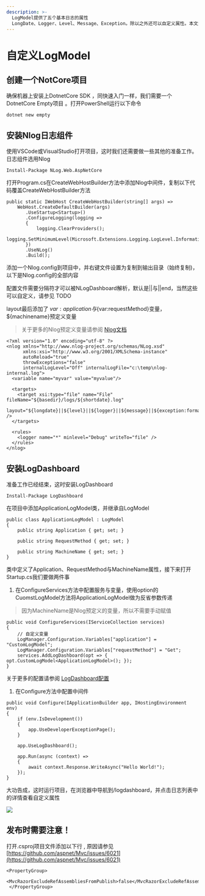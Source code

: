```yaml
---
description: >-
  LogModel提供了五个基本日志的属性
  LongDate、Logger、Level、Message、Exception。除以之外还可以自定义属性。本文源码在https://github.com/liangshiw/LogDashboard/tree/master/samples/CustomLogModel
---
```


# 自定义LogModel

## 创建一个NotCore项目

确保机器上安装上DotnetCore SDK ，同快速入门一样，我们需要一个DotnetCore Empty项目 。打开PowerShell运行以下命令

```text
dotnet new empty
```

## 安装Nlog日志组件

使用VSCode或VisualStudio打开项目，这时我们还需要做一些其他的准备工作。日志组件选用Nlog

```text
Install-Package NLog.Web.AspNetCore
```

打开Program.cs在CreateWebHostBuilder方法中添加Nlog中间件，复制以下代码覆盖CreateWebHostBuilder方法

```text
public static IWebHost CreateWebHostBuilder(string[] args) =>
    WebHost.CreateDefaultBuilder(args)
       .UseStartup<Startup>()
       .ConfigureLogging(logging =>
       {
           logging.ClearProviders();
           logging.SetMinimumLevel(Microsoft.Extensions.Logging.LogLevel.Information);
       })
       .UseNLog()
       .Build();
```

添加一个Nlog.config到项目中，并右键文件设置为复制到输出目录（始终复制\)，以下是Nlog.config的全部内容

配置文件需要分隔符才可以被NLogDashboard解析，默认是\|\|与\|\|end，当然这些可以自定义，请参见 TODO

layout最后添加了 ${var:application}与${var:requestMethod}变量， ${machinename}预定义变量

> 关于更多的Nlog预定义变量请参阅 [Nlog文档](https://nlog-project.org/config/?tab=layout-renderers)

```text
<?xml version="1.0" encoding="utf-8" ?>
<nlog xmlns="http://www.nlog-project.org/schemas/NLog.xsd"
      xmlns:xsi="http://www.w3.org/2001/XMLSchema-instance"
      autoReload="true"
      throwExceptions="false"
      internalLogLevel="Off" internalLogFile="c:\temp\nlog-internal.log">
  <variable name="myvar" value="myvalue"/>

  <targets>
    <target xsi:type="file" name="File" fileName="${basedir}/logs/${shortdate}.log"
            layout="${longdate}||${level}||${logger}||${message}||${exception:format=ToString:innerFormat=ToString:maxInnerExceptionLevel=10:separator=\r\n}||${var:application}||${var:requestMethod}||${machinename}||end" />
  </targets>

  <rules>
    <logger name="*" minlevel="Debug" writeTo="file" />
  </rules>
</nlog>
```

## 安装LogDashboard

准备工作已经结束，这时安装LogDashboard

```text
Install-Package LogDashboard
```

在项目中添加ApplicationLogModel类，并继承自LogModel

```text
public class ApplicationLogModel : LogModel
{
    public string Application { get; set; }

    public string RequestMethod { get; set; }

    public string MachineName { get; set; }
}
```

类中定义了Application、RequestMethod与MachineName属性，接下来打开Startup.cs我们要做两件事

1. 在ConfigureServices方法中配置服务与变量，使用option的CuomstLogModel方法将ApplicationLogModel做为反省参数传递

> 因为MachineName是Nlog预定义的变量，所以不需要手动赋值

```text
public void ConfigureServices(IServiceCollection services)
{
    // 自定义变量
    LogManager.Configuration.Variables["application"] = "CustomLogModel";
    LogManager.Configuration.Variables["requestMethod"] = "Get";
    services.AddLogDashboard(opt => { opt.CustomLogModel<ApplicationLogModel>(); });
}
```

关于更多的配置请参阅 [LogDashboard配置](logdashboard-pei-zhi.md)

1. 在Configure方法中配置中间件

```text
public void Configure(IApplicationBuilder app, IHostingEnvironment env)
{
    if (env.IsDevelopment())
    {
        app.UseDeveloperExceptionPage();
    }

    app.UseLogDashboard();

    app.Run(async (context) =>
    {
        await context.Response.WriteAsync("Hello World!");
    });
}
```

大功告成，这时运行项目，在浏览器中导航到/logdashboard，并点击日志列表中的详情查看自定义属性

![](https://github.com/liangshiw/LogDashboard.Site/tree/1f492ab0a4699225dd35f9bd6a90f03e927d4c4b/src/doc/gitbook/assets/custominfo.png)

## 发布时需要注意！

打开.csproj项目文件添加以下行 , 原因请参见 [https://github.com/aspnet/Mvc/issues/6021](https://github.com/aspnet/Mvc/issues/6021)

```text
<PropertyGroup>
   <MvcRazorExcludeRefAssembliesFromPublish>false</MvcRazorExcludeRefAssembliesFromPublish>
 </PropertyGroup>
```

